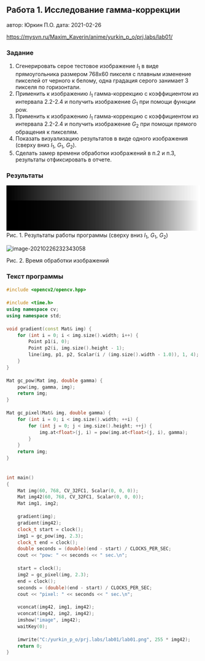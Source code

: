 ## Работа 1. Исследование гамма-коррекции
автор: Юркин П.О.
дата: 2021-02-26

<https://mysvn.ru/Maxim_Kaverin/anime/yurkin_p_o/prj.labs/lab01/>

### Задание
1. Сгенерировать серое тестовое изображение $I_1$ в виде прямоугольника размером 768х60 пикселя с плавным изменение пикселей от черного к белому, одна градация серого занимает 3 пикселя по горизонтали.
2. Применить  к изображению $I_1$ гамма-коррекцию с коэффициентом из интервала 2.2-2.4 и получить изображение $G_1$ при помощи функции pow.
3. Применить  к изображению $I_1$ гамма-коррекцию с коэффициентом из интервала 2.2-2.4 и получить изображение $G_2$ при помощи прямого обращения к пикселям.
4. Показать визуализацию результатов в виде одного изображения (сверху вниз $I_1$, $G_1$, $G_2$).
5. Сделать замер времени обработки изображений в п.2 и п.3, результаты отфиксировать в отчете.

### Результаты

![](lab01.png)
Рис. 1. Результаты работы программы (сверху вниз $I_1$, $G_1$, $G_2$)

![image-20210226232343058](C:\Users\Pavel\AppData\Roaming\Typora\typora-user-images\image-20210226232343058.png)

Рис. 2. Время обработки изображений



### Текст программы

```cpp
#include <opencv2/opencv.hpp>

#include <time.h>
using namespace cv;
using namespace std;

void gradient(const Mat& img) {
	for (int i = 0; i < img.size().width; i++) {
		Point p1(i, 0);
		Point p2(i, img.size().height - 1);
		line(img, p1, p2, Scalar(i / (img.size().width - 1.0)), 1, 4);
	}
}

Mat gc_pow(Mat img, double gamma) {
	pow(img, gamma, img);
	return img;
}

Mat gc_pixel(Mat& img, double gamma) {
	for (int i = 0; i < img.size().width; ++i) {
		for (int j = 0; j < img.size().height; ++j) {
			img.at<float>(j, i) = pow(img.at<float>(j, i), gamma);
		}
	}
	return img;
}


int main()
{
	Mat img(60, 768, CV_32FC1, Scalar(0, 0, 0));
	Mat img42(60, 768, CV_32FC1, Scalar(0, 0, 0));
	Mat img1, img2;

	gradient(img);
	gradient(img42);
	clock_t start = clock();
	img1 = gc_pow(img, 2.3);
	clock_t end = clock();
	double seconds = (double)(end - start) / CLOCKS_PER_SEC;
	cout << "pow: " << seconds << " sec.\n";

	start = clock();
	img2 = gc_pixel(img, 2.3);
	end = clock();
	seconds = (double)(end - start) / CLOCKS_PER_SEC;
	cout << "pixel: " << seconds << " sec.\n";

	vconcat(img42, img1, img42);
	vconcat(img42, img2, img42);
	imshow("image", img42);
	waitKey(0);

	imwrite("C:/yurkin_p_o/prj.labs/lab01/lab01.png", 255 * img42);
	return 0;
}
```

